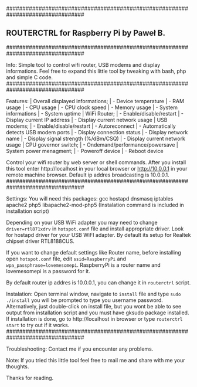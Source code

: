 
################################################################################
##           ROUTERCTRL for Raspberry Pi by Paweł B.                          ##
################################################################################

Info:
Simple tool to control wifi router, USB modems and display informations. 
Feel free to expand this little tool by tweaking with bash, php and simple C code.
################################################################################

Features:
 | Overall displayed informations;
 | - Device temperature
  | - RAM usage
   | - CPU usage
    | - CPU clock speed
     | - Memory usage
      | - System informations
       | - System uptime
 | WiFi Router;
 | - Enable/disable/restart
  | - Display current IP address
   | - Display current network usage
 | USB modems;
 | - Enable/disable/restart
  | - Autoreconnect
   | - Automatically detects USB modem ports
    | - Display connection status
     | - Display network name
      | - Display signal strength (%/dBm/CSQ)
       | - Display current network usage
 | CPU governor switch;
 | - Ondemand/performance/powersave
 | System power menagment;
 | - Poweroff device
  | - Reboot device
 
Control your wifi router by web server or shell commands.
After you install this tool enter http://localhost in your local browser or 
http://10.0.0.1 in your remote machine browser. Default ip addres broadcasting 
is 10.0.0.1.
################################################################################

Settings:
You will need this packages:
  gcc hostapd dnsmasq iptables apache2 php5 libapache2-mod-php5
(Instalation command is included in installation script)

Depending on your USB WiFi adapter you may need to change `driver=rtl871xdrv` in
`hotspot.conf` file and install appropriate driver. Look for hostapd driver for
your USB WiFI adapter. By default its setup for Realtek chipset driver RTL8188CUS.

If you want to change default settings like Router name, before installing open 
`hotspot.conf` file, edit `ssid=RaspberryPi` and `wpa_passphrase=lovemesomepi`. 
RaspberryPi is a router name and lovemesomepi is a password for it.

By default router ip addres is 10.0.0.1, you can change it in `routerctrl` script.

Instalation:
Open terminal window, navigate to `install` file and type `sudo ./install` you 
will be prompted to type you username password. Alternatively, just double-click on 
install file, but you wont be able to see output from installation script and 
you must have gksudo package installed. If installation is done, go to 
http://localhost in browser or type `routerctrl start` to try out if it works. 
################################################################################

Troubleshooting:
Contact me if you encounter any problems.

Note:
If you tried this little tool feel free to mail me and share with me your thoughts.

Thanks for reading.


